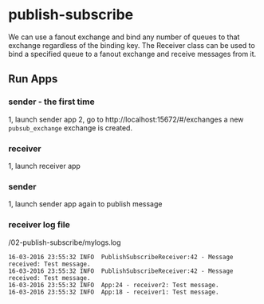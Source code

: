 # publish-subscribe

We can use a fanout exchange and bind any number of queues to that exchange regardless of the binding key.
The Receiver class can be used to bind a specified queue to a fanout exchange and receive messages from it.

## Run Apps

### sender - the first time
1, launch sender app
2, go to http://localhost:15672/#/exchanges a new `pubsub_exchange` exchange is created.

### receiver
1, launch receiver app

### sender
1, launch sender app again to publish message

### receiver log file
/02-publish-subscribe/mylogs.log
```
16-03-2016 23:55:32 INFO  PublishSubscribeReceiver:42 - Message received: Test message.
16-03-2016 23:55:32 INFO  PublishSubscribeReceiver:42 - Message received: Test message.
16-03-2016 23:55:32 INFO  App:24 - receiver2: Test message.
16-03-2016 23:55:32 INFO  App:18 - receiver1: Test message.
```
